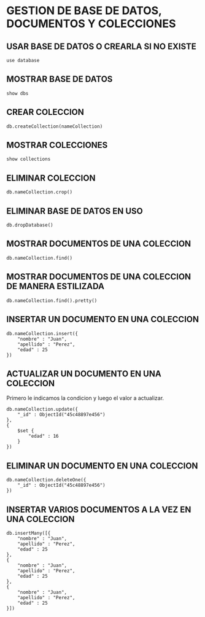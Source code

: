 # GESTION DE BASE DE DATOS, DOCUMENTOS Y COLECCIONES #

## USAR BASE DE DATOS O CREARLA SI NO EXISTE ##

    use database

## MOSTRAR BASE DE DATOS ##

    show dbs

## CREAR COLECCION ##

    db.createCollection(nameCollection)

## MOSTRAR COLECCIONES ##

    show collections

## ELIMINAR COLECCION ##

    db.nameCollection.crop()

## ELIMINAR BASE DE DATOS EN USO ##

    db.dropDatabase()

## MOSTRAR DOCUMENTOS DE UNA COLECCION ##

    db.nameCollection.find()

## MOSTRAR DOCUMENTOS DE UNA COLECCION DE MANERA ESTILIZADA ##

    db.nameCollection.find().pretty()

## INSERTAR UN DOCUMENTO EN UNA COLECCION ##

    db.nameCollection.insert({
        "nombre" : "Juan",
        "apellido" : "Perez",
        "edad" : 25
    })

## ACTUALIZAR UN DOCUMENTO EN UNA COLECCION ##

Primero le indicamos la condicion y luego el valor a actualizar.

    db.nameCollection.update({
        "_id" : ObjectId("45c48897e456")
    },
    {
        $set {
            "edad" : 16
        }
    })

## ELIMINAR UN DOCUMENTO EN UNA COLECCION ##

    db.nameCollection.deleteOne({
        "_id" : ObjectId("45c48897e456")
    })

## INSERTAR VARIOS DOCUMENTOS A LA VEZ EN UNA COLECCION ##

    db.insertMany([{
        "nombre" : "Juan",
        "apellido" : "Perez",
        "edad" : 25
    },
    {
        "nombre" : "Juan",
        "apellido" : "Perez",
        "edad" : 25
    },
    {
        "nombre" : "Juan",
        "apellido" : "Perez",
        "edad" : 25
    }])